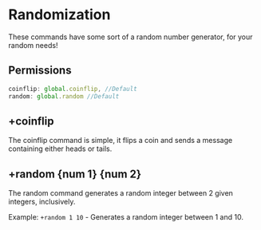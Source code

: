 # Randomization

These commands have some sort of a random number generator, for your random needs!

## Permissions
```js
coinflip: global.coinflip, //Default
random: global.random //Default
``` 
## +coinflip

The coinflip command is simple, it flips a coin and sends a message containing either heads or tails.

## +random {num 1} {num 2}

The random command generates a random integer between 2 given integers, inclusively.

Example: `+random 1 10` - Generates a random integer between 1 and 10.



